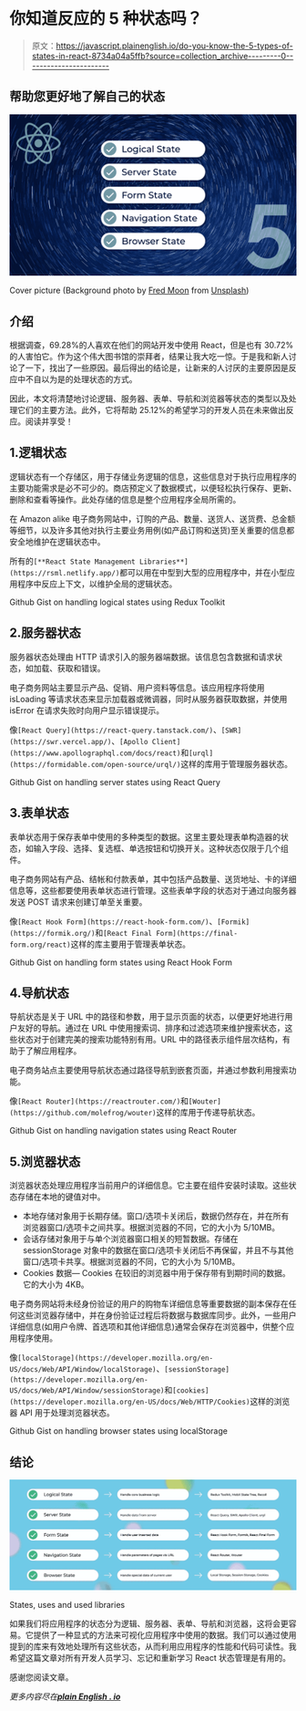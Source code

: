 # 你知道反应的 5 种状态吗？

> 原文：<https://javascript.plainenglish.io/do-you-know-the-5-types-of-states-in-react-8734a04a5ffb?source=collection_archive---------0----------------------->

## 帮助您更好地了解自己的状态

![](img/88fed51b8fefa556cebf27cdad95ddd0.png)

Cover picture (Background photo by [Fred Moon](https://unsplash.com/@fwed) from [Unsplash](https://unsplash.com/))

## 介绍

根据调查，69.28%的人喜欢在他们的网站开发中使用 React，但是也有 30.72%的人害怕它。作为这个伟大图书馆的崇拜者，结果让我大吃一惊。于是我和新人讨论了一下，找出了一些原因。最后得出的结论是，让新来的人讨厌的主要原因是反应中不自以为是的处理状态的方式。

因此，本文将清楚地讨论逻辑、服务器、表单、导航和浏览器等状态的类型以及处理它们的主要方法。此外，它将帮助 25.12%的希望学习的开发人员在未来做出反应。阅读并享受！

## 1.逻辑状态

逻辑状态有一个存储区，用于存储业务逻辑的信息，这些信息对于执行应用程序的主要功能需求是必不可少的。商店预定义了数据模式，以便轻松执行保存、更新、删除和查看等操作。此处存储的信息是整个应用程序全局所需的。

在 Amazon alike 电子商务网站中，订购的产品、数量、送货人、送货费、总金额等细节，以及许多其他对执行主要业务用例(如产品订购和送货)至关重要的信息都安全地维护在逻辑状态中。

所有的`[**React State Management Libraries**](https://rsml.netlify.app/)`都可以用在中型到大型的应用程序中，并在小型应用程序中反应上下文，以维护全局的逻辑状态。

Github Gist on handling logical states using Redux Toolkit

## 2.服务器状态

服务器状态处理由 HTTP 请求引入的服务器端数据。该信息包含数据和请求状态，如加载、获取和错误。

电子商务网站主要显示产品、促销、用户资料等信息。该应用程序将使用 isLoading 等请求状态来显示加载器或微调器，同时从服务器获取数据，并使用 isError 在请求失败时向用户显示错误提示。

像`[React Query](https://react-query.tanstack.com/)`、`[SWR](https://swr.vercel.app/)`、`[Apollo Client](https://www.apollographql.com/docs/react)`和`[urql](https://formidable.com/open-source/urql/)`这样的库用于管理服务器状态。

Github Gist on handling server states using React Query

## 3.表单状态

表单状态用于保存表单中使用的多种类型的数据。这里主要处理表单构造器的状态，如输入字段、选择、复选框、单选按钮和切换开关。这种状态仅限于几个组件。

电子商务网站有产品、结帐和付款表单，其中包括产品数量、送货地址、卡的详细信息等，这些都要使用表单状态进行管理。这些表单字段的状态对于通过向服务器发送 POST 请求来创建订单至关重要。

像`[React Hook Form](https://react-hook-form.com/)`、`[Formik](https://formik.org/)`和`[React Final Form](https://final-form.org/react)`这样的库主要用于管理表单状态。

Github Gist on handling form states using React Hook Form

## 4.导航状态

导航状态是关于 URL 中的路径和参数，用于显示页面的状态，以便更好地进行用户友好的导航。通过在 URL 中使用搜索词、排序和过滤选项来维护搜索状态，这些状态对于创建完美的搜索功能特别有用。URL 中的路径表示组件层次结构，有助于了解应用程序。

电子商务站点主要使用导航状态通过路径导航到嵌套页面，并通过参数利用搜索功能。

像`[React Router](https://reactrouter.com/)`和`[Wouter](https://github.com/molefrog/wouter)`这样的库用于传递导航状态。

Github Gist on handling navigation states using React Router

## 5.浏览器状态

浏览器状态处理应用程序当前用户的详细信息。它主要在组件安装时读取。这些状态存储在本地的键值对中。

*   本地存储对象用于长期存储。窗口/选项卡关闭后，数据仍然存在，并在所有浏览器窗口/选项卡之间共享。根据浏览器的不同，它的大小为 5/10MB。
*   会话存储对象用于与单个浏览器窗口相关的短暂数据。存储在 sessionStorage 对象中的数据在窗口/选项卡关闭后不再保留，并且不与其他窗口/选项卡共享。根据浏览器的不同，它的大小为 5/10MB。
*   Cookies 数据— Cookies 在较旧的浏览器中用于保存带有到期时间的数据。它的大小为 4KB。

电子商务网站将未经身份验证的用户的购物车详细信息等重要数据的副本保存在任何这些浏览器存储中，并在身份验证过程后将数据与数据库同步。此外，一些用户详细信息(如用户令牌、首选项和其他详细信息)通常会保存在浏览器中，供整个应用程序使用。

像`[localStorage](https://developer.mozilla.org/en-US/docs/Web/API/Window/localStorage)`、`[sessionStorage](https://developer.mozilla.org/en-US/docs/Web/API/Window/sessionStorage)`和`[cookies](https://developer.mozilla.org/en-US/docs/Web/HTTP/Cookies)`这样的浏览器 API 用于处理浏览器状态。

Github Gist on handling browser states using localStorage

## 结论

![](img/b6bcf7682ad8c9321c3962e209cffdf1.png)

States, uses and used libraries

如果我们将应用程序的状态分为逻辑、服务器、表单、导航和浏览器，这将会更容易。它提供了一种显式的方法来可视化应用程序中使用的数据。我们可以通过使用提到的库来有效地处理所有这些状态，从而利用应用程序的性能和代码可读性。我希望这篇文章对所有开发人员学习、忘记和重新学习 React 状态管理是有用的。

感谢您阅读文章。

*更多内容尽在*[***plain English . io***](http://plainenglish.io/)